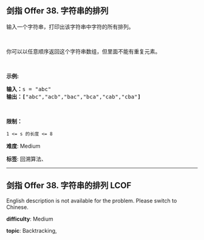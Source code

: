 <h2>剑指 Offer 38. 字符串的排列</h2><p>输入一个字符串，打印出该字符串中字符的所有排列。</p>

<p>&nbsp;</p>

<p>你可以以任意顺序返回这个字符串数组，但里面不能有重复元素。</p>

<p>&nbsp;</p>

<p><strong>示例:</strong></p>

<pre><strong>输入：</strong>s = &quot;abc&quot;
<strong>输出：[</strong>&quot;abc&quot;,&quot;acb&quot;,&quot;bac&quot;,&quot;bca&quot;,&quot;cab&quot;,&quot;cba&quot;<strong>]</strong>
</pre>

<p>&nbsp;</p>

<p><strong>限制：</strong></p>

<p><code>1 &lt;= s 的长度 &lt;= 8</code></p>


 **难度**: Medium

 **标签**: 回溯算法、 


------

<h2>剑指 Offer 38. 字符串的排列  LCOF</h2>English description is not available for the problem. Please switch to Chinese.

 **difficulty**: Medium

 **topic**: Backtracking, 

